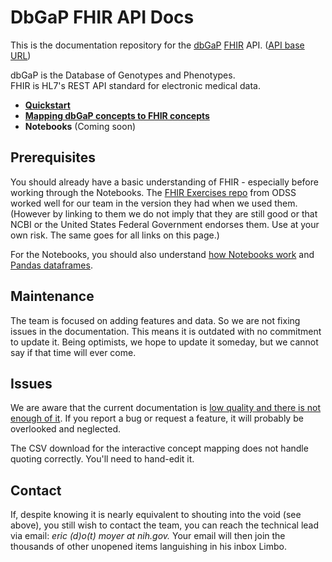 # DbGaP FHIR API Docs

This is the documentation repository for the [dbGaP](https://www.ncbi.nlm.nih.gov/gap/) [FHIR](https://hl7.org/fhir/) API. ([API base URL](http://dbgap-api.ncbi.nlm.nih.gov/fhir/x1))

dbGaP is the Database of Genotypes and Phenotypes.<br/>
FHIR is HL7's REST API standard for electronic medical data.  

* [**Quickstart**](quickstart.md)
* [**Mapping dbGaP concepts to FHIR concepts**](https://dbgap-api-preview.ncbi.nlm.nih.gov/fhir-mapping/interactive/)
* **Notebooks** (Coming soon)

## Prerequisites

You should already have a basic understanding of FHIR - especially
before working through the Notebooks. The [FHIR Exercises
repo](https://github.com/NIH-ODSS/fhir-exercises) from ODSS worked
well for our team in the version they had when we used them. (However
by linking to them we do not imply that they are still good or that
NCBI or the United States Federal Government endorses them. Use at
your own risk. The same goes for all links on this page.)

For the Notebooks, you should also understand [how Notebooks
work](https://jupyter-notebook.readthedocs.io/) and [Pandas
dataframes](https://pandas.pydata.org/docs/user_guide/dsintro.html#dataframe).

## Maintenance
The team is focused on adding features and data.
So we are not fixing issues in the documentation.
This means it is outdated with no commitment
to update it. Being optimists, we hope to update
it someday, but we cannot say if that time will
ever come.

## Issues
We are aware that the current documentation is
[low quality and there is not enough of it](https://www.goodreads.com/quotes/4151-there-s-an-old-joke---um-two-elderly-women-are).
If you report a bug or request a feature, it will probably be overlooked
and neglected.

The CSV download for the interactive concept mapping does
not handle quoting correctly. You'll need to hand-edit it.

## Contact
If, despite knowing it is nearly equivalent
to shouting into the void (see above), you still wish to contact
the team, you can reach the technical lead via email:
*eric (d)o(t) moyer at nih.gov.* Your email will then join the
thousands of other unopened items languishing in his inbox Limbo.
